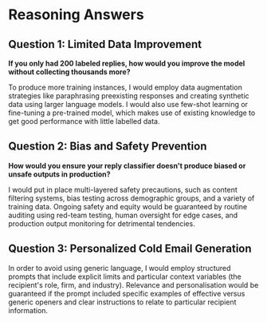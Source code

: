 # Reasoning Answers
## Question 1: Limited Data Improvement
**If you only had 200 labeled replies, how would you improve the model without collecting thousands more?**

To produce more training instances, I would employ data augmentation strategies like paraphrasing preexisting responses and creating synthetic data using larger language models.  I would also use few-shot learning or fine-tuning a pre-trained model, which makes use of existing knowledge to get good performance with little labelled data.


## Question 2: Bias and Safety Prevention
**How would you ensure your reply classifier doesn't produce biased or unsafe outputs in production?**

I would put in place multi-layered safety precautions, such as content filtering systems, bias testing across demographic groups, and a variety of training data.  Ongoing safety and equity would be guaranteed by routine auditing using red-team testing, human oversight for edge cases, and production output monitoring for detrimental tendencies.

## Question 3: Personalized Cold Email Generation

In order to avoid using generic language, I would employ structured prompts that include explicit limits and particular context variables (the recipient's role, firm, and industry).  Relevance and personalisation would be guaranteed if the prompt included specific examples of effective versus generic openers and clear instructions to relate to particular recipient information.
